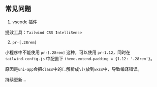 ## 常见问题

1. vscode 插件

提效工具：`Tailwind CSS IntelliSense`

2. `pr-[.28rem]`

小程序中不能使用 `pr-[.28rem]` 这种，可以使用 `pr-1.12`，同时在`tailwind.config.js` 中配置下 `theme.extend.padding = {1.12: '.28rem'}`。

原因是`uni-app`会把`class`中的`[.`解析成`\[\`放到`wxss`中，导致编译错误。

持续更新...

